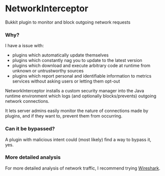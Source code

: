 # NetworkInterceptor
Bukkit plugin to monitor and block outgoing network requests

### Why?
I have a issue with:

* plugins which automatically update themselves
* plugins which constantly nag you to update to the latest version
* plugins which download and execute arbitrary code at runtime from unknown or untrustworthy sources
* plugins which report personal and identifiable information to metrics services without asking users or letting them opt-out

NetworkInterceptor installs a custom security manager into the Java runtime environment which logs (and optionally blocks/prevents) outgoing network connections.

It lets server admins easily monitor the nature of connections made by plugins, and if they want to, prevent them from occurring.

### Can it be bypassed?
A plugin with malicious intent could (most likely) find a way to bypass it, yes.

### More detailed analysis
For more detailed analysis of network traffic, I recommend trying [Wireshark](https://www.wireshark.org/).